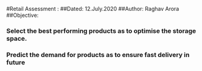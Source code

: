 #Retail Assessment :
##Dated: 12.July.2020
##Author: Raghav Arora
##Objective:
### Select the best performing products as to optimise the storage space.

### Predict the demand for products as to ensure fast delivery in future
